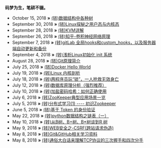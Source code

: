 **码梦为生，笔耕不辍。**

* October 15, 2018 **»** [(转)数据结构中各种树](http://blog.jobbole.com/111680/)
* September 30, 2018 **»** [(转)Linux探秘之用户态与内核态](https://www.cnblogs.com/bakari/p/5520860.html)
* September 28, 2018 **»** [(转)KVM详解](https://blog.csdn.net/bbwangj/article/details/80465320)
* September 26, 2018 **»** [(转)知乎-卷积神经网络原理](https://www.zhihu.com/question/39022858)
* September 7, 2018 **»** [(转)gitLab 全局hooks和custom_hooks，以及服务器端自动更新和备份](http://m635674608.iteye.com/blog/2401231)
* September 4, 2018 **»** [(转)浅析Linux初始化 init 系统](https://www.cnblogs.com/fah936861121/category/954911.html)
* August 28, 2018 **»** [(转)Git原理简介](https://www.cnblogs.com/yelbosh/p/7471979.html)
* July 25, 2018 **»** [(转)Docker Hello World](http://www.runoob.com/docker/docker-hello-world.html)
* July 19, 2018 **»** [(转)Linux 内核剖析](https://www.ibm.com/developerworks/cn/linux/l-linux-kernel/)
* July 18, 2018 **»** [(转)两程序员玩“锁”，一人抢救无效身亡](https://zhuanlan.zhihu.com/p/34510121)
* July 12, 2018 **»** [(转)数据库原理分析（强烈推荐）](https://blog.csdn.net/ptsx0607/article/details/68941750)
* July 10, 2018 **»** [(转)加盐密码哈希：如何正确使用](http://blog.jobbole.com/61872/)
* July 6, 2018 **»** [(转)ZooKeeper典型应用场景一览](https://zhuanlan.zhihu.com/p/21625519)
* July 5, 2018 **»** [(转)分布式学习(1) ---- 初识Zookeeper](https://zhuanlan.zhihu.com/p/24996631)
* June 5, 2018 **»** [(转)基于 Token 的身份验证](https://ninghao.net/blog/2834)
* May 22, 2018 **»** [(转)python数据结构之链表（一）](https://www.cnblogs.com/king-ding/p/pythonchaintable.html)
* May 10, 2018 **»** [(转)从B树、B+树、B*树谈到R 树](https://blog.csdn.net/v_july_v/article/details/6530142)
* May 9, 2018 **»** [(转)WEB安全之-CSRF(跨站请求伪造)](https://www.jianshu.com/p/855395f9603b)
* May 8, 2018 **»** [(转)Git&GitHub相关学习资料](https://github.com/xirong/my-git)
* May 8, 2018 **»** [(转)通俗大白话来理解TCP协议的三次握手和四次分手](https://github.com/jawil/blog/issues/14)
